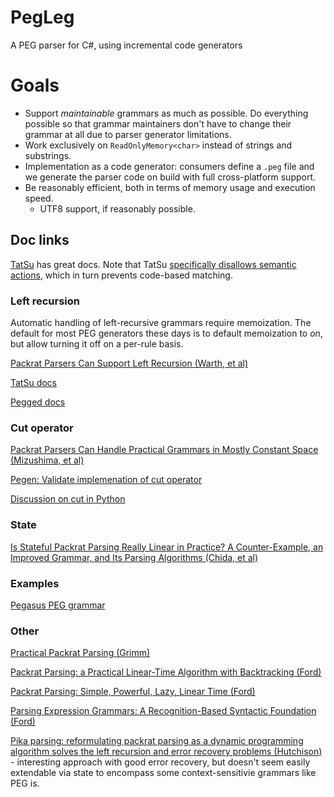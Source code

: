 # PegLeg
A PEG parser for C#, using incremental code generators

# Goals

- Support *maintainable* grammars as much as possible. Do everything possible so that grammar maintainers don't have to change their grammar at all due to parser generator limitations.
- Work exclusively on `ReadOnlyMemory<char>` instead of strings and substrings.
- Implementation as a code generator: consumers define a `.peg` file and we generate the parser code on build with full cross-platform support.
- Be reasonably efficient, both in terms of memory usage and execution speed.
  - UTF8 support, if reasonably possible.

## Doc links

[TatSu](https://tatsu.readthedocs.io/en/stable/) has great docs. Note that TatSu [specifically disallows semantic actions](https://tatsu.readthedocs.io/en/stable/semantics.html), which in turn prevents code-based matching.

### Left recursion

Automatic handling of left-recursive grammars require memoization. The default for most PEG generators these days is to default memoization to *on*, but allow turning it off on a per-rule basis.

[Packrat Parsers Can Support Left Recursion (Warth, et al)](http://www.vpri.org/pdf/tr2007002_packrat.pdf)

[TatSu docs](https://tatsu.readthedocs.io/en/stable/syntax.html#left-recursion)

[Pegged docs](https://github.com/PhilippeSigaud/Pegged/wiki/Left-Recursion)

### Cut operator

[Packrat Parsers Can Handle Practical Grammars in Mostly Constant Space (Mizushima, et al)](https://kmizu.github.io/papers/paste513-mizushima.pdf)

[Pegen: Validate implemenation of cut operator](https://github.com/we-like-parsers/pegen_experiments/issues/49)

[Discussion on cut in Python](https://discuss.python.org/t/preparing-for-new-python-parsing/1550/43)

### State

[Is Stateful Packrat Parsing Really Linear in Practice? A Counter-Example, an Improved Grammar, and Its Parsing Algorithms (Chida, et al)](https://dl.acm.org/doi/pdf/10.1145/3377555.3377898)

### Examples

[Pegasus PEG grammar](https://github.com/otac0n/Pegasus/blob/1b094e30e6044ad898d65bb91f59b870b6092ee6/Pegasus/Parser/PegParser.peg)

### Other

[Practical Packrat Parsing (Grimm)](https://www.math.nyu.edu/media/mathfin/publications/TR2004-854.pdf)

[Packrat Parsing: a Practical Linear-Time Algorithm with Backtracking (Ford)](https://pdos.csail.mit.edu/~baford/packrat/thesis/thesis.pdf)

[Packrat Parsing: Simple, Powerful, Lazy, Linear Time (Ford)](https://bford.info/pub/lang/packrat-icfp02.pdf)

[Parsing Expression Grammars: A Recognition-Based Syntactic Foundation (Ford)](https://bford.info/pub/lang/peg.pdf)

[Pika parsing: reformulating packrat parsing as a dynamic programming algorithm solves the left recursion and error recovery problems (Hutchison)](https://arxiv.org/pdf/2005.06444.pdf) - interesting approach with good error recovery, but doesn't seem easily extendable via state to encompass some context-sensitivie grammars like PEG is.
